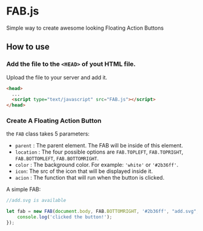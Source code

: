 # FAB.js
Simple way to create awesome looking Floating Action Buttons

## How to use
### Add the file to the `<HEAD>` of yout HTML file.
Upload the file to your server and add it.
```html
<head>
  ...
  <script type="text/javascript" src="FAB.js"></script>
</head>
```

### Create A Floating Action Button
the ```FAB``` class takes 5 parameters:
- `parent` : The parent element. The FAB will be inside of this element.
- `location` : The four possible options are `FAB.TOPLEFT`, `FAB.TOPRIGHT`, `FAB.BOTTOMLEFT`, `FAB.BOTTOMRIGHT`.
- `color` : The background color. For example: `'white'` or `'#2b36ff'`.
- `icon`: The src of the icon that will be displayed inside it.
- `acion` : The function that will run when the button is clicked.

A simple FAB:
```javascript
//add.svg is available

let fab = new FAB(document.body, FAB.BOTTOMRIGHT, '#2b36ff', "add.svg", function(){
	console.log('clicked the button!');
});
```
